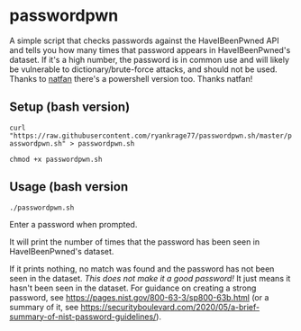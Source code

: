 # passwordpwn
A simple script that checks passwords against the HaveIBeenPwned API and tells you how many times that password appears in HaveIBeenPwned's dataset.
  If it's a high number, the password is in common use and will likely be vulnerable to dictionary/brute-force attacks, and should not be used.  
  Thanks to [natfan](https://github.com/Natfan) there's a powershell version too. Thanks natfan!

## Setup (bash version)
`curl "https://raw.githubusercontent.com/ryankrage77/passwordpwn.sh/master/passwordpwn.sh" > passwordpwn.sh`

`chmod +x passwordpwn.sh`

## Usage (bash version
`./passwordpwn.sh`

Enter a password when prompted.

It will print the number of times that the password has been seen in HaveIBeenPwned's dataset.

If it prints nothing, no match was found and the password has not been seen in the dataset. *This does not make it a good password!* It just means it hasn't been seen in the dataset. For guidance on creating a strong password, see https://pages.nist.gov/800-63-3/sp800-63b.html (or a summary of it, see https://securityboulevard.com/2020/05/a-brief-summary-of-nist-password-guidelines/).
